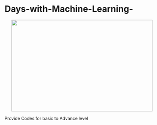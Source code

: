 # Days-with-Machine-Learning-

<p align="center">
  <img width="460" height="300" src="https://user-images.githubusercontent.com/55251741/105609353-be29f900-5dce-11eb-8ec7-73ddc4be2173.png">
</p>

Provide Codes for basic to Advance level 

